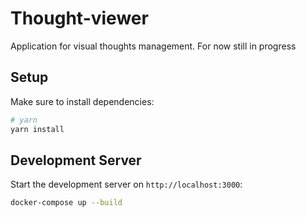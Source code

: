 # Thought-viewer

Application for visual thoughts management. For now still in progress

## Setup

Make sure to install dependencies:

```bash
# yarn
yarn install
```

## Development Server
Start the development server on `http://localhost:3000`:

```bash
docker-compose up --build
```